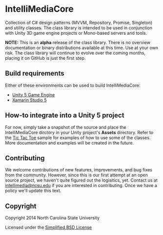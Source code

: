 # IntelliMediaCore
Collection of C# design patterns (MVVM, Repository, Promise, Singleton) and utility classes. The class library is intended to be used in conjunction with Unity 3D game engine projects or Mono-based servers and tools.

**NOTE:** This is an **alpha** release of the class library. There is no overview documentation or binary distributions available at this time. Use at your own risk. The class library will continue to evolve over the coming months, placing it on GitHub is just the first step.

## Build requirements
Either of these environments can be used to build IntelliMediaCore:
* [Unity 5 Game Engine](https://unity3d.com/)
* [Xamarin Studio 5](https://xamarin.com)

## How-to integrate into a Unity 5 project

For now, simply take a snapshot of the source and place the IntelliMediaCore dirctory in your Unity project's **Assets** directory. Refer to the [Tic Tac Toe](https://github.com/IntelliMedia/TicTacToe) sample for examples of how to use some of the classes. More documentation and examples will be created in the future.

## Contributing

We welcome contributions of new features, improvements, and bug fixes from the community. However, since this is our first attempt at an open source project, we haven't quite figured out the logisitics, yet. Contact us at intellimedia@ncsu.edu if you are interested in contributing. Once we have a policy we'll update this text.

## Copyright

Copyright 2014 North Carolina State University

Licensed under the [Simplified BSD License](LICENSE.md)
